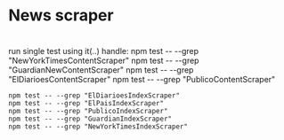 # News scraper
# 




run single test using it(..) handle:
    npm test -- --grep "NewYorkTimesContentScraper"
    npm test -- --grep "GuardianNewContentScraper"
    npm test -- --grep "ElDiarioesContentScraper"
    npm test -- --grep "PublicoContentScraper"


    npm test -- --grep "ElDiarioesIndexScraper"
    npm test -- --grep "ElPaisIndexScraper"
    npm test -- --grep "PublicoIndexScraper"
    npm test -- --grep "GuardianIndexScraper"    
    npm test -- --grep "NewYorkTimesIndexScraper"
